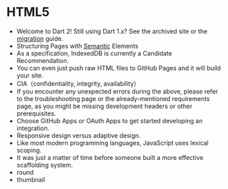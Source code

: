 
# HTML5

- Welcome to Dart 2! Still using Dart 1.x? See the archived site or the [migration](#迁移) guide.
- Structuring Pages with [Semantic](#语义) Elements
- As a specification, IndexedDB is currently a Candidate Recommendation.
- You can even just push raw HTML files to GitHub Pages and it will build your site.
- CIA（confidentiality, integrity, availability）
- If you encounter any unexpected errors during the above, please refer to the troubleshooting page or the already-mentioned requirements page, as you might be missing development headers or other prerequisites.
- Choose GitHub Apps or OAuth Apps to get started developing an integration.
- Responsive design versus adaptive design.
- Like most modern programming languages, JavaScript uses lexical scoping. 
- It was just a matter of time before someone built a more effective scaffolding system.
- round
- thumbnail

